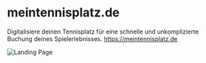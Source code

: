 # meintennisplatz.de
Digitalisiere deinen Tennisplatz für eine schnelle und unkomplizierte Buchung deines Spielerlebnisses.
https://meintennisplatz.de

![Landing Page](https://github.com/TexhFex/meintennisplatz.de/assets/60287876/d6d2677b-edf8-4b6e-bb08-ecc3fdc1d4e4)
